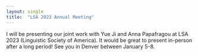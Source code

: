 ```yaml
---
layout: single
title:  "LSA 2023 Annual Meeting"
---
```


I will be presenting our joint work with Yue Ji and Anna Papafragou at LSA 2023 (Linguistic Society of America). It would be great to present in-person after a long period! See you in Denver between January 5-8.